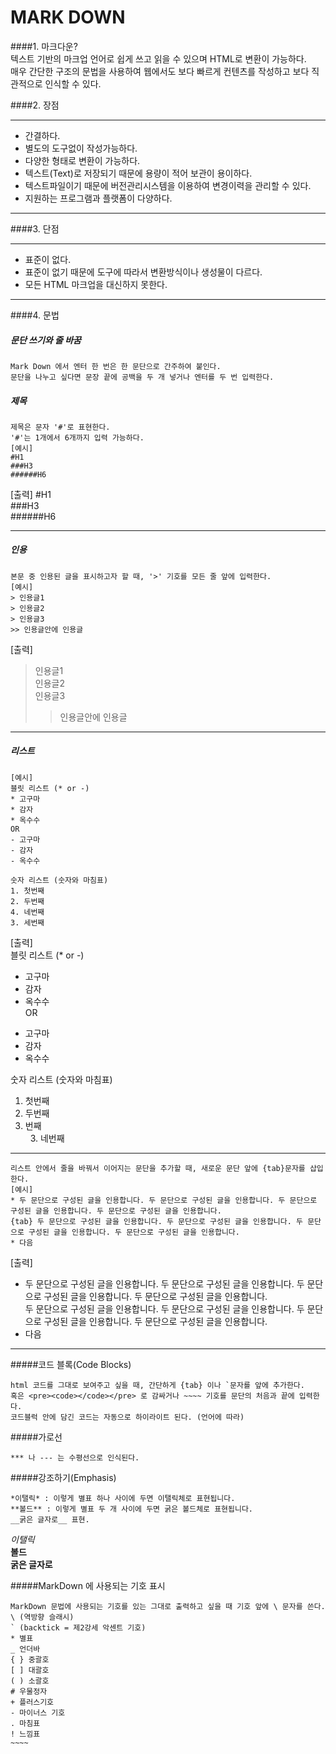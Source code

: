 # MARK DOWN

####1. 마크다운?  
   텍스트 기반의 마크업 언어로 쉽게 쓰고 읽을 수 있으며 HTML로 변환이 가능하다.  
   매우 간단한 구조의 문법을 사용하여 웹에서도 보다 빠르게 컨텐츠를 작성하고 보다 직관적으로 인식할 수 있다.  

####2. 장점  

---
- 간결하다.  
- 별도의 도구없이 작성가능하다.   
- 다양한 형태로 변환이 가능하다.    
- 텍스트(Text)로 저장되기 때문에 용량이 적어 보관이 용이하다.  
- 텍스트파일이기 때문에 버전관리시스템을 이용하여 변경이력을 관리할 수 있다.  
- 지원하는 프로그램과 플랫폼이 다양하다.  

---
####3. 단점

---
- 표준이 없다.  
- 표준이 없기 때문에 도구에 따라서 변환방식이나 생성물이 다르다.  
- 모든 HTML 마크업을 대신하지 못한다.  

---

####4. 문법

##### 문단 쓰기와 줄 바꿈
~~~~
Mark Down 에서 엔터 한 번은 한 문단으로 간주하여 붙인다.  
문단을 나누고 싶다면 문장 끝에 공백을 두 개 넣거나 엔터를 두 번 입력한다.
~~~~

##### 제목
~~~~
제목은 문자 '#'로 표현한다.  
'#'는 1개에서 6개까지 입력 가능하다.  
[예시]
#H1  
###H3  
######H6  
~~~~
[출력] 
#H1  
###H3  
######H6  

---

##### 인용
~~~~
본문 중 인용된 글을 표시하고자 할 때, '>' 기호를 모든 줄 앞에 입력한다.  
[예시]  
> 인용글1  
> 인용글2  
> 인용글3  
>> 인용글안에 인용글  
~~~~  

[출력]   
> 인용글1  
> 인용글2  
> 인용글3
>> 인용글안에 인용글  

---

##### 리스트
~~~~
[예시]
블릿 리스트 (* or -)
* 고구마
* 감자
* 옥수수
OR
- 고구마
- 감자
- 옥수수  

숫자 리스트 (숫자와 마침표)
1. 첫번째 
2. 두번째 
4. 네번째 
3. 세번째  
~~~~

[출력]  
블릿 리스트 (* or -)  
* 고구마  
* 감자  
* 옥수수  
OR  
- 고구마  
- 감자  
- 옥수수    

숫자 리스트 (숫자와 마침표)  
   1. 첫번째  
   2. 두번째  
   4. 번째  
   3. 네번째  

---

~~~~
리스트 안에서 줄을 바꿔서 이어지는 문단을 추가할 때, 새로운 문단 앞에 {tab}문자를 삽입한다.
[예시]
* 두 문단으로 구성된 글을 인용합니다. 두 문단으로 구성된 글을 인용합니다. 두 문단으로 구성된 글을 인용합니다. 두 문단으로 구성된 글을 인용합니다.
{tab} 두 문단으로 구성된 글을 인용합니다. 두 문단으로 구성된 글을 인용합니다. 두 문단으로 구성된 글을 인용합니다. 두 문단으로 구성된 글을 인용합니다.
* 다음 
~~~~

[출력]
* 두 문단으로 구성된 글을 인용합니다. 두 문단으로 구성된 글을 인용합니다. 두 문단으로 구성된 글을 인용합니다. 두 문단으로 구성된 글을 인용합니다.  
   두 문단으로 구성된 글을 인용합니다. 두 문단으로 구성된 글을 인용합니다. 두 문단으로 구성된 글을 인용합니다. 두 문단으로 구성된 글을 인용합니다.
* 다음 

---

#####코드 블록(Code Blocks)  

~~~~
html 코드를 그대로 보여주고 싶을 때, 간단하게 {tab} 이나 `문자를 앞에 추가한다.  
혹은 <pre><code></code></pre> 로 감싸거나 ~~~~ 기호를 문단의 처음과 끝에 입력한다.  
코드블럭 안에 담긴 코드는 자동으로 하이라이트 된다. (언어에 따라)  
~~~~

#####가로선  
~~~~
*** 나 --- 는 수평선으로 인식된다.  
~~~~

#####강조하기(Emphasis)

~~~~
*이탤릭* : 이렇게 별표 하나 사이에 두면 이탤릭체로 표현됩니다.  
**볼드** : 이렇게 별표 두 개 사이에 두면 굵은 볼드체로 표현됩니다.  
__굵은 글자로__ 표현.   
~~~~
*이탤릭*  
**볼드**  
__굵은 글자로__  


#####MarkDown 에 사용되는 기호 표시

~~~~~
MarkDown 문법에 사용되는 기호를 있는 그대로 출력하고 싶을 때 기호 앞에 \ 문자를 쓴다.
\ (역방향 슬래시)  
` (backtick = 제2강세 악센트 기호)  
* 별표  
_ 언더바  
{ } 중괄호  
[ ] 대괄호  
( ) 소괄호
# 우물정자
+ 플러스기호
- 마이너스 기호
. 마침표
! 느낌표
~~~~



